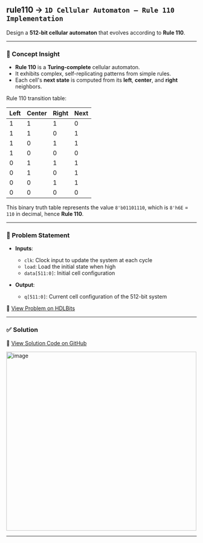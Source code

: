 ## rule110 → `1D Cellular Automaton – Rule 110 Implementation`

Design a **512-bit cellular automaton** that evolves according to **Rule 110**.

---

### 🧠 Concept Insight

- **Rule 110** is a **Turing-complete** cellular automaton.
- It exhibits complex, self-replicating patterns from simple rules.
- Each cell's **next state** is computed from its **left**, **center**, and **right** neighbors.

Rule 110 transition table:

| Left | Center | Right | Next |
|------|--------|--------|------|
| 1    | 1      | 1      | 0    |
| 1    | 1      | 0      | 1    |
| 1    | 0      | 1      | 1    |
| 1    | 0      | 0      | 0    |
| 0    | 1      | 1      | 1    |
| 0    | 1      | 0      | 1    |
| 0    | 0      | 1      | 1    |
| 0    | 0      | 0      | 0    |

This binary truth table represents the value `8'b01101110`, which is `8'h6E` = `110` in decimal, hence **Rule 110**.

---

### 📘 Problem Statement

- **Inputs**:
  - `clk`: Clock input to update the system at each cycle
  - `load`: Load the initial state when high
  - `data[511:0]`: Initial cell configuration

- **Output**:
  - `q[511:0]`: Current cell configuration of the 512-bit system

🔗 [View Problem on HDLBits](https://hdlbits.01xz.net/wiki/Rule110)

---

### ✅ Solution  
📄 [View Solution Code on GitHub](https://github.com/EswarAdithya011/HDLBits/blob/main/Problem%20Sets/3.%20Circuits/Sequential%20logic/3.8%20More%20Circuits/Rule%20110/rule110.v)

<img width="503" height="472" alt="image" src="https://github.com/user-attachments/assets/0e071c9f-bd65-4a18-8b9f-6dd1202d39e3" />

---
